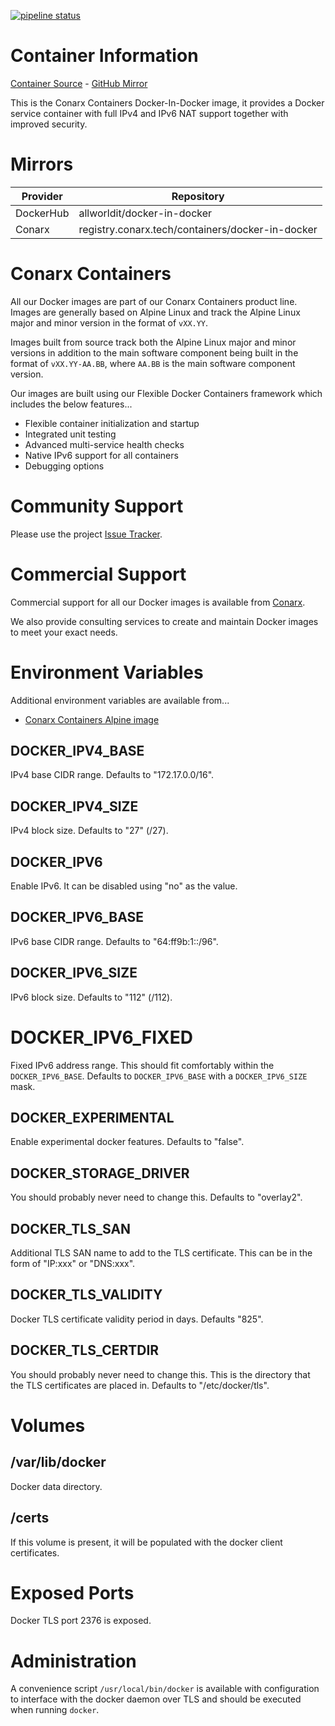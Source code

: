 [![pipeline status](https://gitlab.conarx.tech/containers/docker-in-docker/badges/main/pipeline.svg)](https://gitlab.conarx.tech/containers/docker-in-docker/-/commits/main)

# Container Information

[Container Source](https://gitlab.conarx.tech/containers/docker-in-docker) - [GitHub Mirror](https://github.com/AllWorldIT/containers-docker-in-docker)

This is the Conarx Containers Docker-In-Docker image, it provides a Docker service container with full IPv4 and IPv6 NAT support
together with improved security.



# Mirrors

|  Provider  |  Repository                                      |
|------------|--------------------------------------------------|
| DockerHub  | allworldit/docker-in-docker                      |
| Conarx     | registry.conarx.tech/containers/docker-in-docker |



# Conarx Containers

All our Docker images are part of our Conarx Containers product line. Images are generally based on Alpine Linux and track the
Alpine Linux major and minor version in the format of `vXX.YY`.

Images built from source track both the Alpine Linux major and minor versions in addition to the main software component being
built in the format of `vXX.YY-AA.BB`, where `AA.BB` is the main software component version.

Our images are built using our Flexible Docker Containers framework which includes the below features...

- Flexible container initialization and startup
- Integrated unit testing
- Advanced multi-service health checks
- Native IPv6 support for all containers
- Debugging options



# Community Support

Please use the project [Issue Tracker](https://gitlab.conarx.tech/containers/docker-in-docker/-/issues).



# Commercial Support

Commercial support for all our Docker images is available from [Conarx](https://conarx.tech).

We also provide consulting services to create and maintain Docker images to meet your exact needs.



# Environment Variables

Additional environment variables are available from...
* [Conarx Containers Alpine image](https://gitlab.conarx.tech/containers/alpine)


## DOCKER_IPV4_BASE

IPv4 base CIDR range. Defaults to "172.17.0.0/16".


## DOCKER_IPV4_SIZE

IPv4 block size. Defaults to "27" (/27).


## DOCKER_IPV6

Enable IPv6. It can be disabled using "no" as the value.


## DOCKER_IPV6_BASE

IPv6 base CIDR range. Defaults to "64:ff9b:1::/96".


## DOCKER_IPV6_SIZE

IPv6 block size. Defaults to "112" (/112).


# DOCKER_IPV6_FIXED

Fixed IPv6 address range. This should fit comfortably within the `DOCKER_IPV6_BASE`. Defaults to `DOCKER_IPV6_BASE` with a
`DOCKER_IPV6_SIZE` mask.


## DOCKER_EXPERIMENTAL

Enable experimental docker features. Defaults to "false".


## DOCKER_STORAGE_DRIVER

You should probably never need to change this. Defaults to "overlay2".


## DOCKER_TLS_SAN

Additional TLS SAN name to add to the TLS certificate. This can be in the form of "IP:xxx" or "DNS:xxx".


## DOCKER_TLS_VALIDITY

Docker TLS certificate validity period in days. Defaults "825".


## DOCKER_TLS_CERTDIR

You should probably never need to change this. This is the directory that the TLS certificates are placed in. Defaults to "/etc/docker/tls".



# Volumes


## /var/lib/docker

Docker data directory.


## /certs

If this volume is present, it will be populated with the docker client certificates.



# Exposed Ports

Docker TLS port 2376 is exposed.



# Administration

A convenience script `/usr/local/bin/docker` is available with configuration to interface with the docker daemon over TLS and
should be executed when running `docker`.
